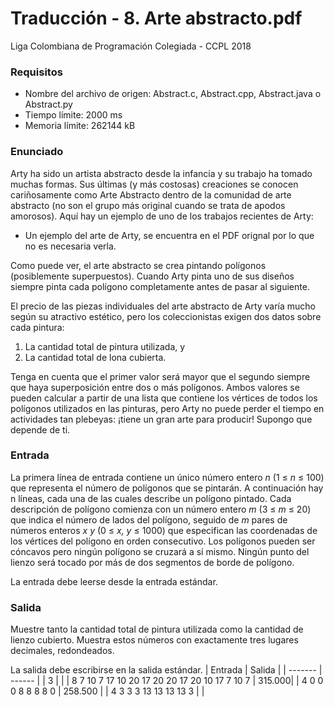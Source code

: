 # Traducción - 8. Arte abstracto.pdf
Liga Colombiana de Programación Colegiada - CCPL 2018

### Requisitos
- Nombre del archivo de origen: Abstract.c, Abstract.cpp, Abstract.java o Abstract.py
- Tiempo límite: 2000 ms
- Memoria límite: 262144 kB

### Enunciado
Arty ha sido un artista abstracto desde la infancia y su trabajo ha tomado muchas formas. Sus últimas (y más costosas) creaciones se conocen cariñosamente como Arte Abstracto dentro de la comunidad de arte abstracto (no son el grupo más original cuando se trata de apodos amorosos). Aquí hay un ejemplo de uno de los trabajos recientes de Arty:

- Un ejemplo del arte de Arty, se encuentra en el PDF orignal por lo que no es necesaria verla.

Como puede ver, el arte abstracto se crea pintando polígonos (posiblemente superpuestos). Cuando Arty pinta uno de sus diseños siempre pinta cada polígono completamente antes de pasar al siguiente.

El precio de las piezas individuales del arte abstracto de Arty varía mucho según su atractivo estético, pero los coleccionistas exigen dos datos sobre cada pintura:
1. La cantidad total de pintura utilizada, y
2. La cantidad total de lona cubierta.

Tenga en cuenta que el primer valor será mayor que el segundo siempre que haya superposición entre dos o más polígonos. Ambos valores se pueden calcular a partir de una lista que contiene los vértices de todos los polígonos utilizados en las pinturas, pero Arty no puede perder el tiempo en actividades tan plebeyas: ¡tiene un gran arte para producir! Supongo que depende de ti.

### Entrada
La primera línea de entrada contiene un único número entero *n* (1 ≤ *n* ≤ 100) que representa el número de polígonos que se pintarán. A continuación hay n líneas, cada una de las cuales describe un polígono pintado. Cada descripción de polígono comienza con un número entero *m* (3 ≤ *m* ≤ 20) que indica el número de lados del polígono, seguido de *m* pares de números enteros *x y* (0 ≤ *x, y* ≤ 1000) que especifican las coordenadas de los vértices del polígono en orden consecutivo. Los polígonos pueden ser cóncavos pero ningún polígono se cruzará a sí mismo. Ningún punto del lienzo será tocado por más de dos segmentos de borde de polígono.

La entrada debe leerse desde la entrada estándar.

### Salida
Muestre tanto la cantidad total de pintura utilizada como la cantidad de lienzo cubierto. Muestra estos números con exactamente tres lugares decimales, redondeados.

La salida debe escribirse en la salida estándar.
| Entrada | Salida |
| ------- | ------ |
| 3 | |
| 8 7 10 7 17 10 20 17 20 20 17 20 10 17 7 10 7 | 315.000|
| 4 0 0 0 8 8 8 8 0 | 258.500 |
| 4 3 3 3 13 13 13 13 3 | |
